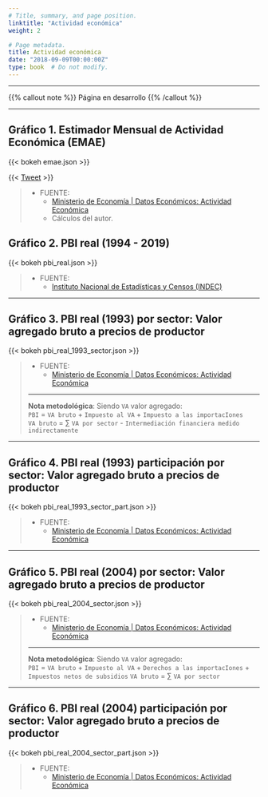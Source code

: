 ```yaml
---
# Title, summary, and page position.
linktitle: "Actividad económica"
weight: 2

# Page metadata.
title: Actividad económica
date: "2018-09-09T00:00:00Z"
type: book  # Do not modify.
---
```


---

{{% callout note %}}
Página en desarrollo
{{% /callout %}}

---

## Gráfico 1. Estimador Mensual de Actividad Económica (EMAE)

{{< bokeh emae.json >}}

{{< <a href="https://twitter.com/share?ref_src=twsrc%5Etfw" class="twitter-share-button" data-text="Estimador Mensual de Actividad Económica (EMAE)" data-url="https://www.elhubeconomico.com/graficos/01_actividad_economica/#gr%C3%A1fico-1-estimador-mensual-de-actividad-econ%C3%B3mica-emae" data-via="n_cachanosky" data-show-count="false">Tweet</a><script async src="https://platform.twitter.com/widgets.js" charset="utf-8"></script> >}}

> * FUENTE:
>   * [Ministerio de Economía | Datos Económicos: Actividad Económica](https://www.economia.gob.ar/datos/)
>   * Cálculos del autor.

## Gráfico 2. PBI real (1994 - 2019)

{{< bokeh pbi_real.json >}}

> * FUENTE:
>   * [Instituto Nacional de Estadísticas y Censos (INDEC)](https://www.indec.gob.ar/indec/web/Nivel4-Tema-3-9-47)

---

## Gráfico 3. PBI real (1993) por sector: Valor agregado bruto a precios de productor

{{< bokeh pbi_real_1993_sector.json >}}

> * FUENTE:
>   * [Ministerio de Economía | Datos Económicos: Actividad Económica](https://www.economia.gob.ar/datos/)
> ---
> **Nota metodológica**: Siendo `VA` valor agregado:  
> `PBI` =  `VA bruto` + `Impuesto al VA` + `Impuesto a las importacIones`  
> `VA bruto` = $\sum$ `VA por sector` - `Intermediación financiera medido indirectamente`

---

## Gráfico 4. PBI real (1993) participación por sector: Valor agregado bruto a precios de productor

{{< bokeh pbi_real_1993_sector_part.json >}}

> * FUENTE:
>   * [Ministerio de Economía | Datos Económicos: Actividad Económica](https://www.economia.gob.ar/datos/)

---

## Gráfico 5. PBI real (2004) por sector: Valor agregado bruto a precios de productor

{{< bokeh pbi_real_2004_sector.json >}}

> * FUENTE:
>   * [Ministerio de Economía | Datos Económicos: Actividad Económica](https://www.economia.gob.ar/datos/)
> ---
> **Nota metodológica**: Siendo `VA` valor agregado:  
> `PBI` =  `VA bruto` + `Impuesto al VA` + `Derechos a las importacIones` + `Impuestos netos de subsidios`
> `VA bruto` = $\sum$ `VA por sector`

---

## Gráfico 6. PBI real (2004) participación por sector: Valor agregado bruto a precios de productor

{{< bokeh pbi_real_2004_sector_part.json >}}

> * FUENTE:
>   * [Ministerio de Economía | Datos Económicos: Actividad Económica](https://www.economia.gob.ar/datos/)